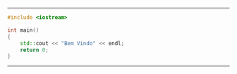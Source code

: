 
---
```c++  
#include <iostream>

int main() 
{
    std::cout << "Bem Vindo" << endl;
    return 0;
}
```
---

<!-- 
Linguagens:

<img src="https://images.vexels.com/media/users/3/166253/isolated/lists/14bc03b7b1c2c4e2656fd4c0a981cbbc-icone-da-linguagem-de-programacao-cpp.png" alt="C++" width="40px" title="C++"/>

<img src="https://lh3.googleusercontent.com/proxy/0cu3Abvghcze58S5YKiv_-QAnHhqu0dKY_IF05Bmz6arTEsyFIgIKnNhP2i4v8llyG0q0B_xbuq2ksYV8Sn7IXKACu56pYU6j8zRDfFr5sFkoXgfY9Fa8_CUW6yG" alt="C" width="40px" title="C"/>

-->
